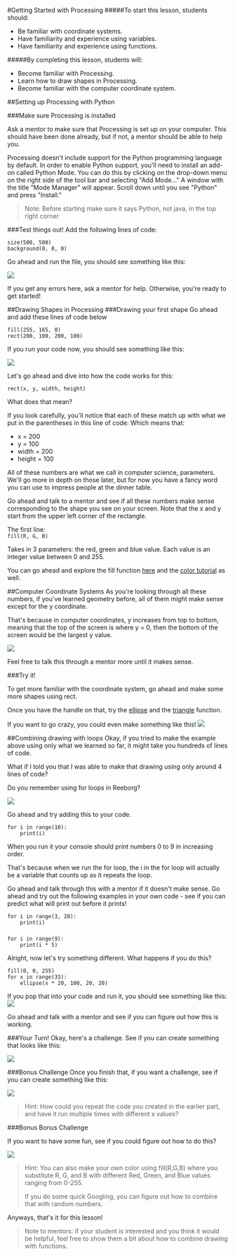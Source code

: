 #Getting Started with Processing
#####To start this lesson, students should:

- Be familiar with coordinate systems.
- Have familiarity and experience using variables.
- Have familiarity and experience using functions.

#####By completing this lesson, students will:

- Become familiar with Processing.
- Learn how to draw shapes in Processing.
- Become familiar with the computer coordinate system.


##Setting up Processing with Python

###Make sure Processing is installed

Ask a mentor to make sure that Processing is set up on your computer. This should have been done already, but if not, a mentor should be able to help you.

Processing doesn't include support for the Python programming language by default. In order to enable Python support, you'll need to install an add-on called Python Mode. You can do this by clicking on the drop-down menu on the right side of the tool bar and selecting "Add Mode..." A window with the title "Mode Manager" will appear. Scroll down until you see "Python" and press "Install."

>Note: Before starting make sure it says Python, not java, in the top right corner 

###Test things out!
Add the following lines of code:

    size(500, 500)
    background(0, 0, 0)
Go ahead and run the file, you should see something like this:

![](https://raw.githubusercontent.com/StreetCodeAcademy/programming-fundamentals/master/python-curriculum/pygame_lesson1/pygamescreen.png)

If you get any errors here, ask a mentor for help. Otherwise, you're ready to get started!




##Drawing Shapes in Processing
###Drawing your first shape
Go ahead and add these lines of code below 

    fill(255, 165, 0)
    rect(200, 100, 200, 100)

If you run your code now, you should see something like this:

![](https://raw.githubusercontent.com/StreetCodeAcademy/programming-fundamentals/master/python-curriculum/pygame_lesson1/rect.png)

Let's go ahead and dive into how the code works for this:

``rect(x, y, width, height)``

What does that mean?

If you look carefully, you'll notice that each of these match up with what we put in the parentheses in this line of code:
Which means that:

- x = 200
- y = 100
- width = 200
- height = 100

All of these numbers are what we call in computer science, parameters. We'll go more in depth on those later, but for now you have a fancy word you can use to impress people at the dinner table.

Go ahead and talk to a mentor and see if all these numbers make sense corresponding to the shape you see on your screen. Note that the x and y start from the upper left corner of the rectangle.

The first line:  
``fill(R, G, B)``  

Takes in 3 parameters: the red, green and blue value. Each value is an integer value between 0 and 255.

You can go ahead and explore the fill function [here](http://py.processing.org/reference/fill.html) and the [color tutorial](http://py.processing.org/tutorials/color/) as well.


##Computer Coordinate Systems
As you're looking through all these numbers, if you've learned geometry before, all of them might make sense except for the y coordinate.

That's because in computer coordinates, y increases from top to bottom, meaning that the top of the screen is where y = 0, then the bottom of the screen would be the largest y value.

![](https://raw.githubusercontent.com/StreetCodeAcademy/programming-fundamentals/master/python-curriculum/pygame_lesson1/coordinate.png)

Feel free to talk this through a mentor more until it makes sense.

###Try it!

To get more familiar with the coordinate system, go ahead and make some more shapes using rect.

Once you have the handle on that, try the [ellipse](http://py.processing.org/reference/ellipse.html) and the [triangle](http://py.processing.org/reference/triangle.html) function.

If you want to go crazy, you could even make something like this!
![](https://raw.githubusercontent.com/StreetCodeAcademy/programming-fundamentals/master/python-curriculum/pygame_lesson1/drawing.png)

##Combining drawing with loops
Okay, if you tried to make the example above using only what we learned so far, it might take you hundreds of lines of code.

What if I told you that I was able to make that drawing using only around 4 lines of code?

Do you remember using for loops in Reeborg?

![](https://raw.githubusercontent.com/StreetCodeAcademy/programming-fundamentals/master/python-curriculum/pygame_lesson1/reeborg.png)

Go ahead and try adding this to your code.

    for i in range(10):
    	print(i)
    

When you run it your console should print numbers 0 to 9 in increasing order.

That's because when we run the for loop, the i in the for loop will actually be a variable that counts up as it repeats the loop.

Go ahead and talk through this with a mentor if it doesn't make sense. Go ahead and try out the following examples in your own code - see if you can predict what will print out before it prints!

    for i in range(3, 20):
    	print(i)
###  ###
    for i in range(9):
    	print(i * 5)

Alright, now let's try something different. What happens if you do this?

    fill(0, 0, 255)
    for x in range(33):
    	ellipse(x * 20, 100, 20, 20)

If you pop that into your code and run it, you should see something like this:
![](https://raw.githubusercontent.com/StreetCodeAcademy/programming-fundamentals/master/python-curriculum/pygame_lesson1/circles.png)

Go ahead and talk with a mentor and see if you can figure out how this is working.

###Your Turn!
Okay, here's a challenge. See if you can create something that looks like this:

![](https://raw.githubusercontent.com/StreetCodeAcademy/programming-fundamentals/master/python-curriculum/pygame_lesson1/rectline.png)

###Bonus Challenge
Once you finish that, if you want a challenge, see if you can create something like this:

![](https://raw.githubusercontent.com/StreetCodeAcademy/programming-fundamentals/master/python-curriculum/pygame_lesson1/manyrects.png)

> Hint: How could you repeat the code you created in the earlier part, and have it run multiple times with different x values?

###Bonus Bonus Challenge

If you want to have some fun, see if you could figure out how to do this?

![](https://raw.githubusercontent.com/StreetCodeAcademy/programming-fundamentals/master/python-curriculum/pygame_lesson1/challengechallenge.png)

>Hint: You can also make your own color using fill(R,G,B) where you substitute R, G, and B with different Red, Green, and Blue values ranging from 0-255.
>
>If you do some quick Googling, you can figure out how to combine that with random numbers.

Anyways, that's it for this lesson!

>Note to mentors: if your student is interested and you think it would be helpful, feel free to show them a bit about how to combine drawing with functions.




